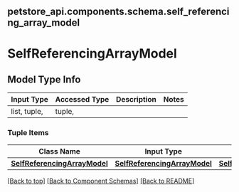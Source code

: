 <a name="top"></a>
## petstore_api.components.schema.self_referencing_array_model
# SelfReferencingArrayModel

## Model Type Info
Input Type | Accessed Type | Description | Notes
------------ | ------------- | ------------- | -------------
list, tuple,  | tuple,  |  |

### Tuple Items
Class Name | Input Type | Accessed Type | Description | Notes
------------- | ------------- | ------------- | ------------- | -------------
[**SelfReferencingArrayModel**](#SelfReferencingArrayModel) | [**SelfReferencingArrayModel**](#SelfReferencingArrayModel) | [**SelfReferencingArrayModel**](#SelfReferencingArrayModel) |  |

[[Back to top]](#top) [[Back to Component Schemas]](../../../README.md#Component-Schemas) [[Back to README]](../../../README.md)